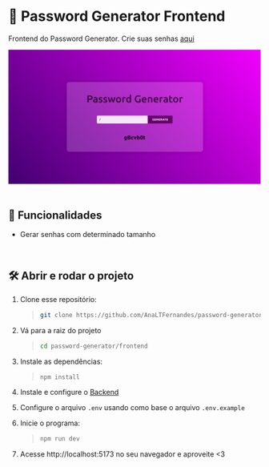 # :key: Password Generator Frontend

Frontend do Password Generator.
Crie suas senhas [aqui](http://ec2-44-201-243-200.compute-1.amazonaws.com/)

<div align=center>
 
  <img alt="Password Generator preview" src="https://raw.githubusercontent.com/AnaLTFernandes/password-generator/main/frontend/src/assets/password-generator-preview.png" />
  
</div>

<br />

## :hammer: Funcionalidades

- Gerar senhas com determinado tamanho

<br />

## :hammer_and_wrench: Abrir e rodar o projeto

1. Clone esse repositório:

   > ```bash
   > git clone https://github.com/AnaLTFernandes/password-generator.git
   > ```

2. Vá para a raiz do projeto

   > ```bash
   > cd password-generator/frontend
   > ```

3. Instale as dependências:

   > ```bash
   > npm install
   > ```

4. Instale e configure o [Backend](https://github.com/AnaLTFernandes/password-generator/tree/main/api)

5. Configure o arquivo `.env` usando como base o arquivo `.env.example`

6. Inicie o programa:

   > ```bash
   > npm run dev
   > ```

7. Acesse http://localhost:5173 no seu navegador e aproveite <3

<br />
